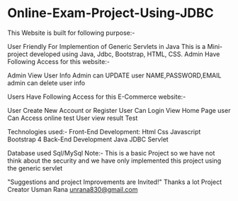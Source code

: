 # Online-Exam-Project-Using-JDBC
This Website is built for following purpose:-


User Friendly
For Implemention of Generic Servlets in Java
This is a Mini-project developed using Java, Jdbc, Bootstrap, HTML, CSS.
Admin Have Following Access for this  website:-

Admin View User Info
Admin can UPDATE user NAME,PASSWORD,EMAIL
admin can delete user info

Users Have Following Access for this E-Commerce website:-

User Create New Account or Register
User Can Login
View Home Page
user Can Access online test
User view result Test

Technologies used:-
Front-End Development:
Html
Css
Javascript
Bootstrap 4
Back-End Development
Java
JDBC
Servlet

Database used
Sql/MySql
Note:- This is a basic Project so we have not think about the security and we have only implemented this project using the generic servlet

"Suggestions and project Improvements are Invited!"
Thanks a lot
Project Creator
Usman Rana
unrana830@gmail.com
